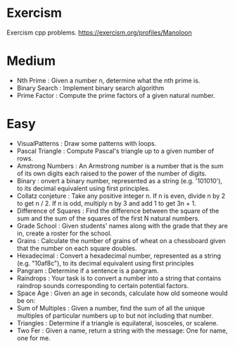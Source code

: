 # Exercism
Exercism cpp problems.
https://exercism.org/profiles/Manoloon
# Medium
* Nth Prime : Given a number n, determine what the nth prime is.
* Binary Search : Implement binary search algorithm
* Prime Factor : Compute the prime factors of a given natural number.
# Easy
* VisualPatterns : Draw some patterns with loops.
* Pascal Triangle : Compute Pascal's triangle up to a given number of rows.
* Amstrong Numbers : An Armstrong number is a number that is the sum of its own digits each raised to the power of the number of digits.
* Binary : onvert a binary number, represented as a string (e.g. '101010'), to its decimal equivalent using first principles.
* Collatz conjeture : Take any positive integer n. If n is even, divide n by 2 to get n / 2. If n is odd, multiply n by 3 and add 1 to get 3n + 1.
* Difference of Squares : Find the difference between the square of the sum and the sum of the squares of the first N natural numbers.
* Grade School : Given students' names along with the grade that they are in, create a roster for the school.
* Grains : Calculate the number of grains of wheat on a chessboard given that the number on each square doubles.
* Hexadecimal : Convert a hexadecimal number, represented as a string (e.g. "10af8c"), to its decimal equivalent using first principles
* Pangram : Determine if a sentence is a pangram.
* Raindrops : Your task is to convert a number into a string that contains raindrop sounds corresponding to certain potential factors. 
* Space Age : Given an age in seconds, calculate how old someone would be on:
* Sum of Multiples : Given a number, find the sum of all the unique multiples of particular numbers up to but not including that number.
* Triangles : Determine if a triangle is equilateral, isosceles, or scalene.
* Two Fer : Given a name, return a string with the message: One for name, one for me.
